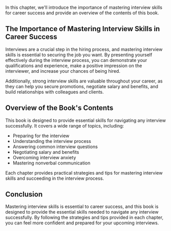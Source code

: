 
In this chapter, we'll introduce the importance of mastering interview skills for career success and provide an overview of the contents of this book.

The Importance of Mastering Interview Skills in Career Success
--------------------------------------------------------------

Interviews are a crucial step in the hiring process, and mastering interview skills is essential to securing the job you want. By presenting yourself effectively during the interview process, you can demonstrate your qualifications and experience, make a positive impression on the interviewer, and increase your chances of being hired.

Additionally, strong interview skills are valuable throughout your career, as they can help you secure promotions, negotiate salary and benefits, and build relationships with colleagues and clients.

Overview of the Book's Contents
-------------------------------

This book is designed to provide essential skills for navigating any interview successfully. It covers a wide range of topics, including:

* Preparing for the interview
* Understanding the interview process
* Answering common interview questions
* Negotiating salary and benefits
* Overcoming interview anxiety
* Mastering nonverbal communication

Each chapter provides practical strategies and tips for mastering interview skills and succeeding in the interview process.

Conclusion
----------

Mastering interview skills is essential to career success, and this book is designed to provide the essential skills needed to navigate any interview successfully. By following the strategies and tips provided in each chapter, you can feel more confident and prepared for your upcoming interviews.
